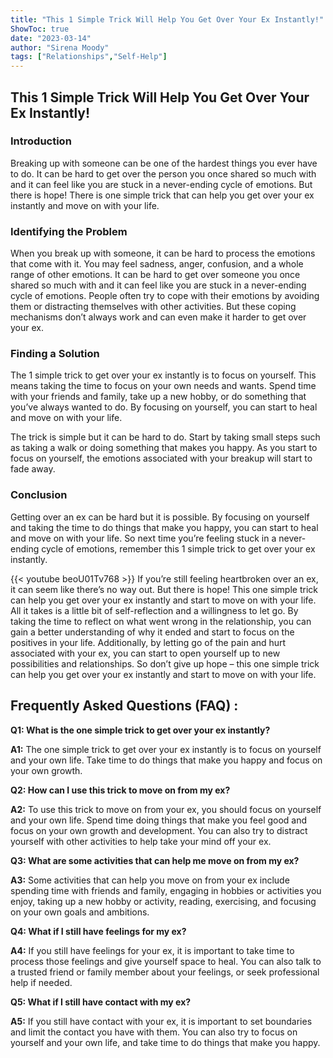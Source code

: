 ```yaml
---
title: "This 1 Simple Trick Will Help You Get Over Your Ex Instantly!"
ShowToc: true 
date: "2023-03-14"
author: "Sirena Moody" 
tags: ["Relationships","Self-Help"]
---
```

<h2>This 1 Simple Trick Will Help You Get Over Your Ex Instantly!</h2>

<h3>Introduction</h3>
Breaking up with someone can be one of the hardest things you ever have to do. It can be hard to get over the person you once shared so much with and it can feel like you are stuck in a never-ending cycle of emotions. But there is hope! There is one simple trick that can help you get over your ex instantly and move on with your life.

<h3>Identifying the Problem</h3>
When you break up with someone, it can be hard to process the emotions that come with it. You may feel sadness, anger, confusion, and a whole range of other emotions. It can be hard to get over someone you once shared so much with and it can feel like you are stuck in a never-ending cycle of emotions. People often try to cope with their emotions by avoiding them or distracting themselves with other activities. But these coping mechanisms don’t always work and can even make it harder to get over your ex. 

<h3>Finding a Solution</h3>
The 1 simple trick to get over your ex instantly is to focus on yourself. This means taking the time to focus on your own needs and wants. Spend time with your friends and family, take up a new hobby, or do something that you’ve always wanted to do. By focusing on yourself, you can start to heal and move on with your life. 

The trick is simple but it can be hard to do. Start by taking small steps such as taking a walk or doing something that makes you happy. As you start to focus on yourself, the emotions associated with your breakup will start to fade away. 

<h3>Conclusion</h3>
Getting over an ex can be hard but it is possible. By focusing on yourself and taking the time to do things that make you happy, you can start to heal and move on with your life. So next time you’re feeling stuck in a never-ending cycle of emotions, remember this 1 simple trick to get over your ex instantly.

{{< youtube beoU01Tv768 >}} 
If you’re still feeling heartbroken over an ex, it can seem like there’s no way out. But there is hope! This one simple trick can help you get over your ex instantly and start to move on with your life. All it takes is a little bit of self-reflection and a willingness to let go. By taking the time to reflect on what went wrong in the relationship, you can gain a better understanding of why it ended and start to focus on the positives in your life. Additionally, by letting go of the pain and hurt associated with your ex, you can start to open yourself up to new possibilities and relationships. So don’t give up hope – this one simple trick can help you get over your ex instantly and start to move on with your life.

## Frequently Asked Questions (FAQ) :
**Q1: What is the one simple trick to get over your ex instantly?**

**A1:** The one simple trick to get over your ex instantly is to focus on yourself and your own life. Take time to do things that make you happy and focus on your own growth.

**Q2: How can I use this trick to move on from my ex?**

**A2:** To use this trick to move on from your ex, you should focus on yourself and your own life. Spend time doing things that make you feel good and focus on your own growth and development. You can also try to distract yourself with other activities to help take your mind off your ex.

**Q3: What are some activities that can help me move on from my ex?**

**A3:** Some activities that can help you move on from your ex include spending time with friends and family, engaging in hobbies or activities you enjoy, taking up a new hobby or activity, reading, exercising, and focusing on your own goals and ambitions.

**Q4: What if I still have feelings for my ex?**

**A4:** If you still have feelings for your ex, it is important to take time to process those feelings and give yourself space to heal. You can also talk to a trusted friend or family member about your feelings, or seek professional help if needed.

**Q5: What if I still have contact with my ex?**

**A5:** If you still have contact with your ex, it is important to set boundaries and limit the contact you have with them. You can also try to focus on yourself and your own life, and take time to do things that make you happy.






